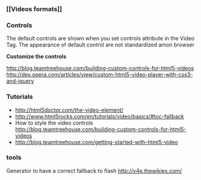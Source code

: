 ### [[Videos formats]]

### Controls   

The default controls are shown when you set controls attribute in the Video Tag. 
The appearance of default control are not standardized amon browser 

**Customize the controls**

http://blog.teamtreehouse.com/building-custom-controls-for-html5-videos   
http://dev.opera.com/articles/view/custom-html5-video-player-with-css3-and-jquery   

### Tutorials
* http://html5doctor.com/the-video-element/  
* http://www.html5rocks.com/en/tutorials/video/basics/#toc-fallback 
* How to style the video controls   
http://blog.teamtreehouse.com/building-custom-controls-for-html5-videos
* http://blog.teamtreehouse.com/getting-started-with-html5-video

### tools 
Generator to have a correct fallback to flash
http://v4e.thewikies.com/



